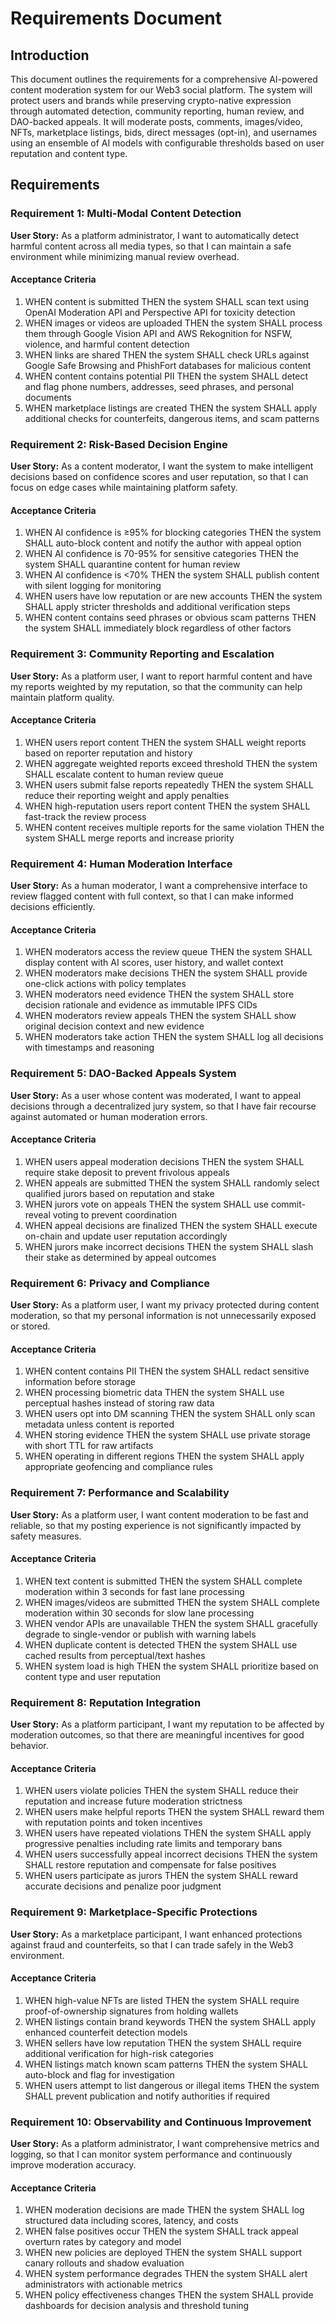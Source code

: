 # Requirements Document

## Introduction

This document outlines the requirements for a comprehensive AI-powered content moderation system for our Web3 social platform. The system will protect users and brands while preserving crypto-native expression through automated detection, community reporting, human review, and DAO-backed appeals. It will moderate posts, comments, images/video, NFTs, marketplace listings, bids, direct messages (opt-in), and usernames using an ensemble of AI models with configurable thresholds based on user reputation and content type.

## Requirements

### Requirement 1: Multi-Modal Content Detection

**User Story:** As a platform administrator, I want to automatically detect harmful content across all media types, so that I can maintain a safe environment while minimizing manual review overhead.

#### Acceptance Criteria

1. WHEN content is submitted THEN the system SHALL scan text using OpenAI Moderation API and Perspective API for toxicity detection
2. WHEN images or videos are uploaded THEN the system SHALL process them through Google Vision API and AWS Rekognition for NSFW, violence, and harmful content detection
3. WHEN links are shared THEN the system SHALL check URLs against Google Safe Browsing and PhishFort databases for malicious content
4. WHEN content contains potential PII THEN the system SHALL detect and flag phone numbers, addresses, seed phrases, and personal documents
5. WHEN marketplace listings are created THEN the system SHALL apply additional checks for counterfeits, dangerous items, and scam patterns

### Requirement 2: Risk-Based Decision Engine

**User Story:** As a content moderator, I want the system to make intelligent decisions based on confidence scores and user reputation, so that I can focus on edge cases while maintaining platform safety.

#### Acceptance Criteria

1. WHEN AI confidence is ≥95% for blocking categories THEN the system SHALL auto-block content and notify the author with appeal option
2. WHEN AI confidence is 70-95% for sensitive categories THEN the system SHALL quarantine content for human review
3. WHEN AI confidence is <70% THEN the system SHALL publish content with silent logging for monitoring
4. WHEN users have low reputation or are new accounts THEN the system SHALL apply stricter thresholds and additional verification steps
5. WHEN content contains seed phrases or obvious scam patterns THEN the system SHALL immediately block regardless of other factors

### Requirement 3: Community Reporting and Escalation

**User Story:** As a platform user, I want to report harmful content and have my reports weighted by my reputation, so that the community can help maintain platform quality.

#### Acceptance Criteria

1. WHEN users report content THEN the system SHALL weight reports based on reporter reputation and history
2. WHEN aggregate weighted reports exceed threshold THEN the system SHALL escalate content to human review queue
3. WHEN users submit false reports repeatedly THEN the system SHALL reduce their reporting weight and apply penalties
4. WHEN high-reputation users report content THEN the system SHALL fast-track the review process
5. WHEN content receives multiple reports for the same violation THEN the system SHALL merge reports and increase priority

### Requirement 4: Human Moderation Interface

**User Story:** As a human moderator, I want a comprehensive interface to review flagged content with full context, so that I can make informed decisions efficiently.

#### Acceptance Criteria

1. WHEN moderators access the review queue THEN the system SHALL display content with AI scores, user history, and wallet context
2. WHEN moderators make decisions THEN the system SHALL provide one-click actions with policy templates
3. WHEN moderators need evidence THEN the system SHALL store decision rationale and evidence as immutable IPFS CIDs
4. WHEN moderators review appeals THEN the system SHALL show original decision context and new evidence
5. WHEN moderators take action THEN the system SHALL log all decisions with timestamps and reasoning

### Requirement 5: DAO-Backed Appeals System

**User Story:** As a user whose content was moderated, I want to appeal decisions through a decentralized jury system, so that I have fair recourse against automated or human moderation errors.

#### Acceptance Criteria

1. WHEN users appeal moderation decisions THEN the system SHALL require stake deposit to prevent frivolous appeals
2. WHEN appeals are submitted THEN the system SHALL randomly select qualified jurors based on reputation and stake
3. WHEN jurors vote on appeals THEN the system SHALL use commit-reveal voting to prevent coordination
4. WHEN appeal decisions are finalized THEN the system SHALL execute on-chain and update user reputation accordingly
5. WHEN jurors make incorrect decisions THEN the system SHALL slash their stake as determined by appeal outcomes

### Requirement 6: Privacy and Compliance

**User Story:** As a platform user, I want my privacy protected during content moderation, so that my personal information is not unnecessarily exposed or stored.

#### Acceptance Criteria

1. WHEN content contains PII THEN the system SHALL redact sensitive information before storage
2. WHEN processing biometric data THEN the system SHALL use perceptual hashes instead of storing raw data
3. WHEN users opt into DM scanning THEN the system SHALL only scan metadata unless content is reported
4. WHEN storing evidence THEN the system SHALL use private storage with short TTL for raw artifacts
5. WHEN operating in different regions THEN the system SHALL apply appropriate geofencing and compliance rules

### Requirement 7: Performance and Scalability

**User Story:** As a platform user, I want content moderation to be fast and reliable, so that my posting experience is not significantly impacted by safety measures.

#### Acceptance Criteria

1. WHEN text content is submitted THEN the system SHALL complete moderation within 3 seconds for fast lane processing
2. WHEN images/videos are submitted THEN the system SHALL complete moderation within 30 seconds for slow lane processing
3. WHEN vendor APIs are unavailable THEN the system SHALL gracefully degrade to single-vendor or publish with warning labels
4. WHEN duplicate content is detected THEN the system SHALL use cached results from perceptual/text hashes
5. WHEN system load is high THEN the system SHALL prioritize based on content type and user reputation

### Requirement 8: Reputation Integration

**User Story:** As a platform participant, I want my reputation to be affected by moderation outcomes, so that there are meaningful incentives for good behavior.

#### Acceptance Criteria

1. WHEN users violate policies THEN the system SHALL reduce their reputation and increase future moderation strictness
2. WHEN users make helpful reports THEN the system SHALL reward them with reputation points and token incentives
3. WHEN users have repeated violations THEN the system SHALL apply progressive penalties including rate limits and temporary bans
4. WHEN users successfully appeal incorrect decisions THEN the system SHALL restore reputation and compensate for false positives
5. WHEN users participate as jurors THEN the system SHALL reward accurate decisions and penalize poor judgment

### Requirement 9: Marketplace-Specific Protections

**User Story:** As a marketplace participant, I want enhanced protections against fraud and counterfeits, so that I can trade safely in the Web3 environment.

#### Acceptance Criteria

1. WHEN high-value NFTs are listed THEN the system SHALL require proof-of-ownership signatures from holding wallets
2. WHEN listings contain brand keywords THEN the system SHALL apply enhanced counterfeit detection models
3. WHEN sellers have low reputation THEN the system SHALL require additional verification for high-risk categories
4. WHEN listings match known scam patterns THEN the system SHALL auto-block and flag for investigation
5. WHEN users attempt to list dangerous or illegal items THEN the system SHALL prevent publication and notify authorities if required

### Requirement 10: Observability and Continuous Improvement

**User Story:** As a platform administrator, I want comprehensive metrics and logging, so that I can monitor system performance and continuously improve moderation accuracy.

#### Acceptance Criteria

1. WHEN moderation decisions are made THEN the system SHALL log structured data including scores, latency, and costs
2. WHEN false positives occur THEN the system SHALL track appeal overturn rates by category and model
3. WHEN new policies are deployed THEN the system SHALL support canary rollouts and shadow evaluation
4. WHEN system performance degrades THEN the system SHALL alert administrators with actionable metrics
5. WHEN policy effectiveness changes THEN the system SHALL provide dashboards for decision analysis and threshold tuning